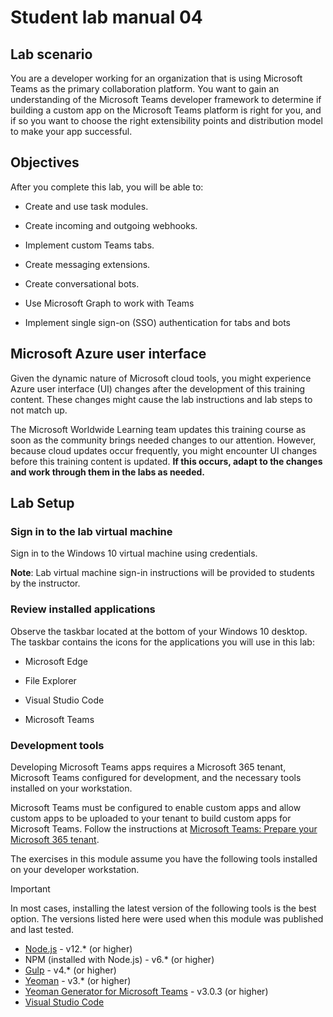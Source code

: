 # Student lab manual 04

## Lab scenario

You are a developer working for an organization that is using Microsoft Teams as the primary collaboration platform. You want to gain an understanding of the Microsoft Teams developer framework to determine if building a custom app on the Microsoft Teams platform is right for you, and if so you want to choose the right extensibility points and distribution model to make your app successful. 

## Objectives

After you complete this lab, you will be able to:

- Create and use task modules.

- Create incoming and outgoing webhooks.

- Implement custom Teams tabs.

- Create messaging extensions.

- Create conversational bots.

- Use Microsoft Graph to work with Teams

- Implement single sign-on (SSO) authentication for tabs and bots


## Microsoft Azure user interface

Given the dynamic nature of Microsoft cloud tools, you might experience Azure user interface (UI) changes after the development of this training content. These changes might cause the lab instructions and lab steps to not match up.

The Microsoft Worldwide Learning team updates this training course as soon as the community brings needed changes to our attention. However, because cloud updates occur frequently, you might encounter UI changes before this training content is updated. **If this occurs, adapt to the changes and work through them in the labs as needed.**

## Lab Setup

### Sign in to the lab virtual machine

Sign in to the Windows 10 virtual machine using credentials.

**Note**:
Lab virtual machine sign-in instructions will be provided to students by the instructor.

### Review installed applications

Observe the taskbar located at the bottom of your Windows 10 desktop. The taskbar contains the icons for the applications you will use in this lab:

- Microsoft Edge

- File Explorer

- Visual Studio Code

- Microsoft Teams

### Development tools

Developing Microsoft Teams apps requires a Microsoft 365 tenant, Microsoft Teams configured for development, and the necessary tools installed on your workstation.

Microsoft Teams must be configured to enable custom apps and allow custom apps to be uploaded to your tenant to build custom apps for Microsoft Teams. Follow the instructions at [Microsoft Teams: Prepare your Microsoft 365 tenant](/microsoftteams/platform/get-started/get-started-tenant).

The exercises in this module assume you have the following tools installed on your developer workstation.

> [!IMPORTANT]
> In most cases, installing the latest version of the following tools is the best option. The versions listed here were used when this module was published and last tested.

- [Node.js](https://nodejs.org/) - v12.\* (or higher)
- NPM (installed with Node.js) - v6.\* (or higher)
- [Gulp](https://gulpjs.com/) - v4.\* (or higher)
- [Yeoman](https://yeoman.io/) - v3.\* (or higher)
- [Yeoman Generator for Microsoft Teams](https://github.com/OfficeDev/generator-teams) - v3.0.3 (or higher)
- [Visual Studio Code](https://code.visualstudio.com)



